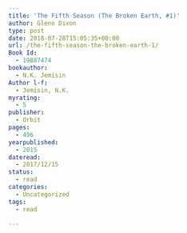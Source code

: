 ```yaml
---
title: 'The Fifth Season (The Broken Earth, #1)'
author: Glenn Dixon
type: post
date: 2018-07-28T15:05:35+00:00
url: /the-fifth-season-the-broken-earth-1/
Book Id:
  - 19887474
bookauthor:
  - N.K. Jemisin
Author l-f:
  - Jemisin, N.K.
myrating:
  - 5
publisher:
  - Orbit
pages:
  - 496
yearpublished:
  - 2015
dateread:
  - 2017/12/15
status:
  - read
categories:
  - Uncategorized
tags:
  - read

---
```

